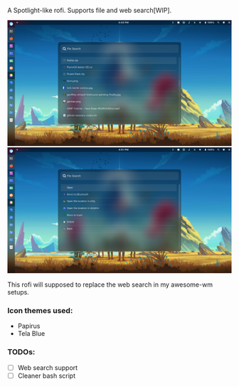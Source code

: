 A Spotlight-like rofi. Supports file and web search[WIP]. 

![screenshot](screenshots/main.png)
![screenshot](screenshots/menu.png)

This rofi will supposed to replace the web search in my awesome-wm setups.

### Icon themes used:

+ Papirus
+ Tela Blue

### TODOs:
- [ ] Web search support
- [ ] Cleaner bash script
